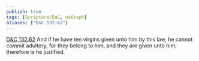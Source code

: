 ```yaml
---
publish: true
tags: [Scripture/DaC, noGraph]
aliases: ["D&C 132:62"]
---
```

[D&C 132:62](https://churchofjesuschrist.org/study/scriptures/dc-testament/dc/132?lang=eng&id=p62#p62) And if he have ten virgins given unto him by this law, he cannot commit adultery, for they belong to him, and they are given unto him; therefore is he justified.
